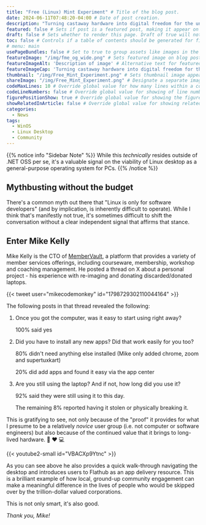```yaml
---
title: "Free (Linux) Mint Experiment" # Title of the blog post.
date: 2024-06-11T07:48:20-04:00 # Date of post creation.
description: "Turning castaway hardware into digital freedom for the under-served" # Description used for search engine.
featured: false # Sets if post is a featured post, making it appear on the sidebar. A featured post won't be listed on the sidebar if it's the current page
draft: false # Sets whether to render this page. Draft of true will not be rendered.
toc: false # Controls if a table of contents should be generated for first-level links automatically.
# menu: main
usePageBundles: false # Set to true to group assets like images in the same folder as this post.
featureImage: "/img/fme_og_wide.png" # Sets featured image on blog post.
featureImageAlt: 'Description of image' # Alternative text for featured image.
featureImageCap: 'Turning castaway hardware into digital freedom for the under-served' # Caption (optional).
thumbnail: "/img/Free_Mint_Experiment.png" # Sets thumbnail image appearing inside card on homepage.
shareImage: "/img/Free_Mint_Experiment.png" # Designate a separate image for social media sharing.
codeMaxLines: 10 # Override global value for how many lines within a code block before auto-collapsing.
codeLineNumbers: false # Override global value for showing of line numbers within code block.
figurePositionShow: true # Override global value for showing the figure label.
showRelatedInArticle: false # Override global value for showing related posts in this series at the end of the content.
categories:
  - News
tags:
  - WinOS
  - Linux Desktop
  - Community
---
```


{{% notice info "Sidebar Note" %}}
While this *technically* resides outside of .NET OSS per se, it's a valuable signal on the viability of Linux desktop as a general-purpose operating system for PCs.
{{% /notice %}}

## Mythbusting without the budget

There's a common myth out there that "Linux is only for software developers" (and by implication, is inherently difficult to operate). While I think that's manifestly not true, it's sometimes difficult to shift the conversation without a clear independent signal that affirms that stance.

## Enter Mike Kelly

Mike Kelly is the CTO of [MemberVault](https://membervault.co), a platform that provides a variety of member services offerings, including courseware, membership, workshop and coaching management. He posted a thread on X about a personal project - his experience with re-imaging and donating discarded/donated laptops.

{{< tweet user="mikecodemonkey" id="1798729302110044164" >}}

The following posts in that thread revealed the following:

1. Once you got the computer, was it easy to start using right away?

      100% said yes

2. Did you have to install any new apps? Did that work easily for you too?

      80% didn't need anything else installed (Mike only added chrome, zoom and supertuxkart)

      20% did add apps and found it easy via the app center

3. Are you still using the laptop?  And if not, how long did you use it?

      92% said they were still using it to this day.

      The remaining 8% reported having it stolen or physically breaking it.

This is gratifying to see, not only because of the "proof" it provides for what I presume to be a relatively *novice* user group (i.e. not computer or software engineers) but also because of the continued value that it brings to long-lived hardware. 🐧 ❤️ 💻

{{< youtube2-small id="VBACXp9Ytnc" >}}

As you can see above he also provides a quick walk-through navigating the desktop and introduces users to Flathub as an app delivery resource. This is a brilliant example of how local, ground-up community engagement can make a meaningful difference in the lives of people who would be skipped over by the trillion-dollar valued corporations. 

This is not only smart, it's also good.

*Thank you, Mike!*